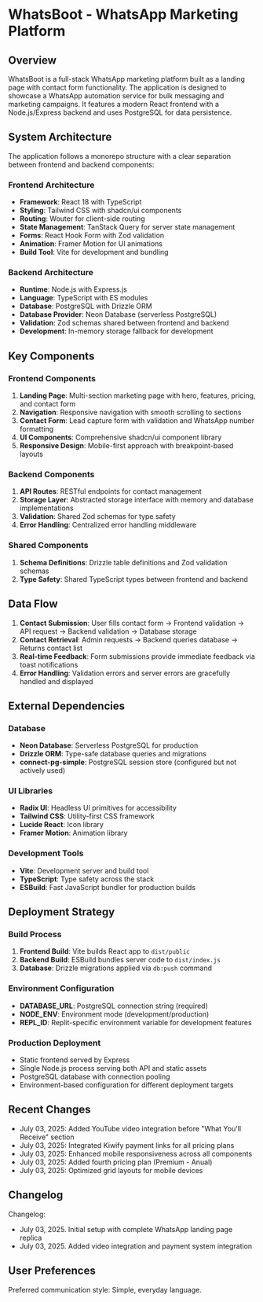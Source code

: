 # WhatsBoot - WhatsApp Marketing Platform

## Overview

WhatsBoot is a full-stack WhatsApp marketing platform built as a landing page with contact form functionality. The application is designed to showcase a WhatsApp automation service for bulk messaging and marketing campaigns. It features a modern React frontend with a Node.js/Express backend and uses PostgreSQL for data persistence.

## System Architecture

The application follows a monorepo structure with a clear separation between frontend and backend components:

### Frontend Architecture
- **Framework**: React 18 with TypeScript
- **Styling**: Tailwind CSS with shadcn/ui components
- **Routing**: Wouter for client-side routing
- **State Management**: TanStack Query for server state management
- **Forms**: React Hook Form with Zod validation
- **Animation**: Framer Motion for UI animations
- **Build Tool**: Vite for development and bundling

### Backend Architecture
- **Runtime**: Node.js with Express.js
- **Language**: TypeScript with ES modules
- **Database**: PostgreSQL with Drizzle ORM
- **Database Provider**: Neon Database (serverless PostgreSQL)
- **Validation**: Zod schemas shared between frontend and backend
- **Development**: In-memory storage fallback for development

## Key Components

### Frontend Components
1. **Landing Page**: Multi-section marketing page with hero, features, pricing, and contact form
2. **Navigation**: Responsive navigation with smooth scrolling to sections
3. **Contact Form**: Lead capture form with validation and WhatsApp number formatting
4. **UI Components**: Comprehensive shadcn/ui component library
5. **Responsive Design**: Mobile-first approach with breakpoint-based layouts

### Backend Components
1. **API Routes**: RESTful endpoints for contact management
2. **Storage Layer**: Abstracted storage interface with memory and database implementations
3. **Validation**: Shared Zod schemas for type safety
4. **Error Handling**: Centralized error handling middleware

### Shared Components
1. **Schema Definitions**: Drizzle table definitions and Zod validation schemas
2. **Type Safety**: Shared TypeScript types between frontend and backend

## Data Flow

1. **Contact Submission**: User fills contact form → Frontend validation → API request → Backend validation → Database storage
2. **Contact Retrieval**: Admin requests → Backend queries database → Returns contact list
3. **Real-time Feedback**: Form submissions provide immediate feedback via toast notifications
4. **Error Handling**: Validation errors and server errors are gracefully handled and displayed

## External Dependencies

### Database
- **Neon Database**: Serverless PostgreSQL for production
- **Drizzle ORM**: Type-safe database queries and migrations
- **connect-pg-simple**: PostgreSQL session store (configured but not actively used)

### UI Libraries
- **Radix UI**: Headless UI primitives for accessibility
- **Tailwind CSS**: Utility-first CSS framework
- **Lucide React**: Icon library
- **Framer Motion**: Animation library

### Development Tools
- **Vite**: Development server and build tool
- **TypeScript**: Type safety across the stack
- **ESBuild**: Fast JavaScript bundler for production builds

## Deployment Strategy

### Build Process
1. **Frontend Build**: Vite builds React app to `dist/public`
2. **Backend Build**: ESBuild bundles server code to `dist/index.js`
3. **Database**: Drizzle migrations applied via `db:push` command

### Environment Configuration
- **DATABASE_URL**: PostgreSQL connection string (required)
- **NODE_ENV**: Environment mode (development/production)
- **REPL_ID**: Replit-specific environment variable for development features

### Production Deployment
- Static frontend served by Express
- Single Node.js process serving both API and static assets
- PostgreSQL database with connection pooling
- Environment-based configuration for different deployment targets

## Recent Changes

- July 03, 2025: Added YouTube video integration before "What You'll Receive" section
- July 03, 2025: Integrated Kiwify payment links for all pricing plans
- July 03, 2025: Enhanced mobile responsiveness across all components
- July 03, 2025: Added fourth pricing plan (Premium - Anual)
- July 03, 2025: Optimized grid layouts for mobile devices

## Changelog

Changelog:
- July 03, 2025. Initial setup with complete WhatsApp landing page replica
- July 03, 2025. Added video integration and payment system integration

## User Preferences

Preferred communication style: Simple, everyday language.